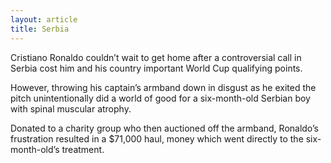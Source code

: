 ```yaml
---
layout: article
title: Serbia
---
```

Cristiano Ronaldo couldn’t wait to get home after a controversial call in Serbia cost him and his country important World Cup qualifying points.

However, throwing his captain’s armband down in disgust as he exited the pitch unintentionally did a world of good for a six-month-old Serbian boy with spinal muscular atrophy.

Donated to a charity group who then auctioned off the armband, Ronaldo’s frustration resulted in a $71,000 haul, money which went directly to the six-month-old’s treatment.